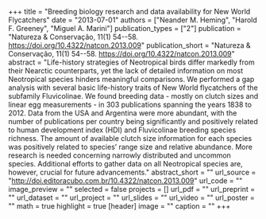 +++
title = "Breeding biology research and data availability for New World Flycatchers"
date = "2013-07-01"
authors = ["Neander M. Heming", "Harold F. Greeney", "Miguel A. Marini"]
publication_types = ["2"]
publication = "Natureza & Conservação, 11(1) 54--58. https://doi.org/10.4322/natcon.2013.009"
publication_short = "Natureza & Conservação, 11(1) 54--58. https://doi.org/10.4322/natcon.2013.009"
abstract = "Life-history strategies of Neotropical birds differ markedly from their Nearctic counterparts, yet the lack of detailed information on most Neotropical species hinders meaningful comparisons. We performed a gap analysis with several basic life-history traits of New World flycatchers of the subfamily Fluvicolinae. We found breeding data - mostly on clutch sizes and linear egg measurements - in 303 publications spanning the years 1838 to 2012. Data from the USA and Argentina were more abundant, with the number of publications per country being significantly and positively related to human development index (HDI) and Fluvicolinae breeding species richness. The amount of available clutch size information for each species was positively related to species’ range size and relative abundance. More research is needed concerning narrowly distributed and uncommon species. Additional efforts to gather data on all Neotropical species are, however, crucial for future advancements."
abstract_short = ""
url_source = "http://doi.editoracubo.com.br/10.4322/natcon.2013.009"
url_code = ""
image_preview = ""
selected = false
projects = []
url_pdf = ""
url_preprint = ""
url_dataset = ""
url_project = ""
url_slides = ""
url_video = ""
url_poster = ""
math = true
highlight = true
[header]
image = ""
caption = ""
+++
